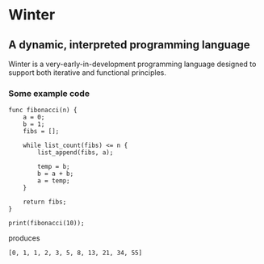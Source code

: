# Winter

## A dynamic, interpreted programming language

Winter is a very-early-in-development programming language designed to
support both iterative and functional principles.

### Some example code

```
func fibonacci(n) {
    a = 0;
    b = 1;
    fibs = [];

    while list_count(fibs) <= n {
        list_append(fibs, a);
        
        temp = b;
        b = a + b;
        a = temp;
    }

    return fibs;
}

print(fibonacci(10));
```

produces

```
[0, 1, 1, 2, 3, 5, 8, 13, 21, 34, 55]
```
